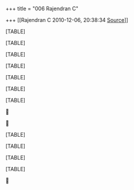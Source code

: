 +++
title = "006 Rajendran C"

+++
[[Rajendran C	2010-12-06, 20:38:34 [Source](https://groups.google.com/g/bvparishat/c/WLxxybPGDMM)]]



[TABLE]

[TABLE]

[TABLE]

[TABLE]

[TABLE]

[TABLE]

[TABLE]





[TABLE]

[TABLE]

[TABLE]

[TABLE]



